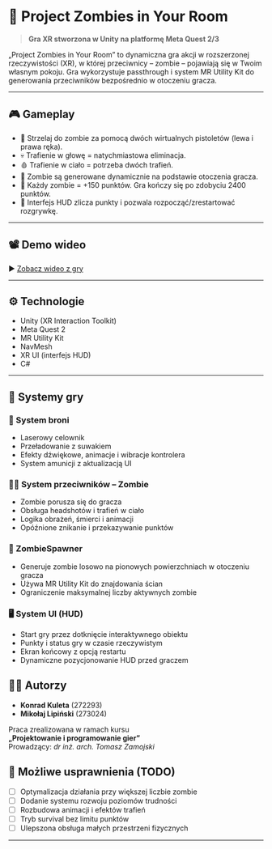 # 🧟 Project Zombies in Your Room

> **Gra XR stworzona w Unity na platformę Meta Quest 2/3**

„Project Zombies in Your Room” to dynamiczna gra akcji w rozszerzonej rzeczywistości (XR), w której przeciwnicy – zombie – pojawiają się w Twoim własnym pokoju. Gra wykorzystuje passthrough i system MR Utility Kit do generowania przeciwników bezpośrednio w otoczeniu gracza.

---

## 🎮 Gameplay

- 🔫 Strzelaj do zombie za pomocą dwóch wirtualnych pistoletów (lewa i prawa ręka).
- 💀 Trafienie w głowę = natychmiastowa eliminacja.
- 🩸 Trafienie w ciało = potrzeba dwóch trafień.
- 🧠 Zombie są generowane dynamicznie na podstawie otoczenia gracza.
- 🎯 Każdy zombie = +150 punktów. Gra kończy się po zdobyciu 2400 punktów.
- 🧾 Interfejs HUD zlicza punkty i pozwala rozpocząć/zrestartować rozgrywkę.

---

## 📽️ Demo wideo

▶️ [Zobacz wideo z gry](https://drive.google.com/file/d/1O08tDdAkF74BuaQVlj9YG2NG-B723rcf/view?usp=sharing)

---

## ⚙️ Technologie

- Unity (XR Interaction Toolkit)
- Meta Quest 2
- MR Utility Kit
- NavMesh
- XR UI (interfejs HUD)
- C#

---

## 🔧 Systemy gry

### 🔸 System broni
- Laserowy celownik
- Przeładowanie z suwakiem
- Efekty dźwiękowe, animacje i wibracje kontrolera
- System amunicji z aktualizacją UI

### 🧟‍♂️ System przeciwników – Zombie
- Zombie porusza się do gracza
- Obsługa headshotów i trafień w ciało
- Logika obrażeń, śmierci i animacji
- Opóźnione znikanie i przekazywanie punktów

### 🧬 ZombieSpawner
- Generuje zombie losowo na pionowych powierzchniach w otoczeniu gracza
- Używa MR Utility Kit do znajdowania ścian
- Ograniczenie maksymalnej liczby aktywnych zombie

### 🖥️ System UI (HUD)
- Start gry przez dotknięcie interaktywnego obiektu
- Punkty i status gry w czasie rzeczywistym
- Ekran końcowy z opcją restartu
- Dynamiczne pozycjonowanie HUD przed graczem

## 👨‍💻 Autorzy

- **Konrad Kuleta** (272293)  
- **Mikołaj Lipiński** (273024)

Praca zrealizowana w ramach kursu  
**„Projektowanie i programowanie gier”**  
Prowadzący: _dr inż. arch. Tomasz Zamojski_

## 📌 Możliwe usprawnienia (TODO)

- [ ] Optymalizacja działania przy większej liczbie zombie
- [ ] Dodanie systemu rozwoju poziomów trudności
- [ ] Rozbudowa animacji i efektów trafień
- [ ] Tryb survival bez limitu punktów
- [ ] Ulepszona obsługa małych przestrzeni fizycznych

---
